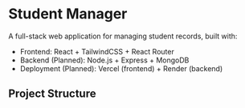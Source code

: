 # Student Manager

A full-stack web application for managing student records, built with:

- Frontend: React + TailwindCSS + React Router
- Backend (Planned): Node.js + Express + MongoDB
- Deployment (Planned): Vercel (frontend) + Render (backend)

## Project Structure
